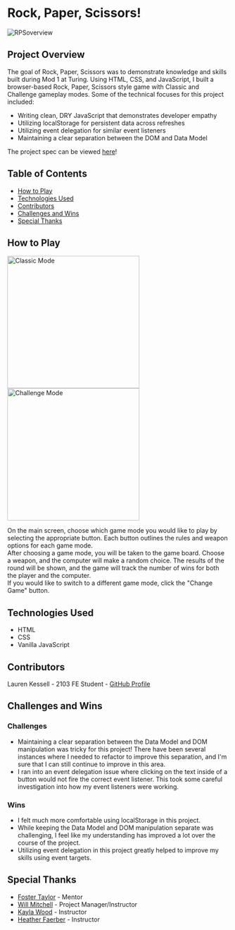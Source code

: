 # Rock, Paper, Scissors!

![RPSoverview](https://user-images.githubusercontent.com/77205456/116300559-06a9d780-a76d-11eb-92b9-f8e7444acde6.gif)

## Project Overview

  The goal of Rock, Paper, Scissors was to demonstrate knowledge and skills built during Mod 1 at Turing. Using HTML, CSS, and JavaScript, I built a browser-based Rock, Paper, Scissors style game with Classic and Challenge gameplay modes. Some of the technical focuses for this project included:
  - Writing clean, DRY JavaScript that demonstrates developer empathy
  - Utilizing localStorage for persistent data across refreshes
  - Utilizing event delegation for similar event listeners
  - Maintaining a clear separation between the DOM and Data Model

The project spec can be viewed [here](https://frontend.turing.edu/projects/module-1/rock-paper-scissors-solo.html)!

## Table of Contents
  - <a href="#how-to-play">How to Play</a>
  - <a href="#technologies-used">Technologies Used</a>
  - <a href="#contributors">Contributors</a>
  - <a href="#challenges-and-wins">Challenges and Wins</a>
  - <a href="#special-thanks">Special Thanks</a>

## <a id="#how-to-play">How to Play</a>

<img src="https://user-images.githubusercontent.com/77205456/116300608-14f7f380-a76d-11eb-9d3a-1f3ed22343fb.gif" alt="Classic Mode" width="300">  <img src="https://user-images.githubusercontent.com/77205456/116300662-250fd300-a76d-11eb-825f-e96aeaa0641f.gif" alt="Challenge Mode" width="300">

On the main screen, choose which game mode you would like to play by selecting the appropriate button. Each button outlines the rules and weapon options for each game mode.  
After choosing a game mode, you will be taken to the game board. Choose a weapon, and the computer will make a random choice. The results of the round will be shown, and the game will track the number of wins for both the player and the computer.  
If you would like to switch to a different game mode, click the "Change Game" button.

## <a id="#technologies-used">Technologies Used</a>
  - HTML
  - CSS
  - Vanilla JavaScript

## <a id="#contributors">Contributors</a>
Lauren Kessell - 2103 FE Student - [GitHub Profile](https://github.com/LKessell)

## <a id="#challenges-and-wins">Challenges and Wins</a>
### Challenges
  - Maintaining a clear separation between the Data Model and DOM manipulation was tricky for this project! There have been several instances where I needed to refactor to improve this separation, and I'm sure that I can still continue to improve in this area.
  - I ran into an event delegation issue where clicking on the text inside of a button would not fire the correct event listener. This took some careful investigation into how my event listeners were working. 
### Wins
  - I felt much more comfortable using localStorage in this project.
  - While keeping the Data Model and DOM manipulation separate was challenging, I feel like my understanding has improved a lot over the course of the project.
  - Utilizing event delegation in this project greatly helped to improve my skills using event targets.

## <a id="#special-thanks">Special Thanks</a>
  - [Foster Taylor](https://github.com/foster55f) - Mentor
  - [Will Mitchell](https://github.com/wvmitchell) - Project Manager/Instructor
  - [Kayla Wood](https://github.com/kaylaewood) - Instructor
  - [Heather Faerber](https://github.com/hfaerber) - Instructor

